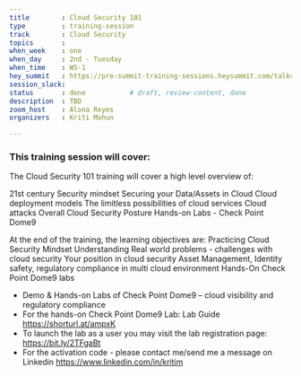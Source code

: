 ```yaml
---
title        : Cloud Security 101
type         : training-session
track        : Cloud Security
topics       : 
when_week    : one
when_day     : 2nd - Tuesday
when_time    : WS-1
hey_summit   : https://pre-summit-training-sessions.heysummit.com/talks/cloud-security-101/
session_slack:
status       : done           # draft, review-content, done
description  : TBD
zoom_host    : Alona Reyes
organizers   : Kriti Mohun

---
```


### This training session will cover:

The Cloud Security 101 training will cover a high level overview of:

21st century Security mindset Securing your Data/Assets in Cloud Cloud deployment models The limitless possibilities of cloud services Cloud attacks Overall Cloud Security Posture Hands-on Labs - Check Point Dome9

At the end of the training, the learning objectives are: Practicing Cloud Security Mindset Understanding Real world problems - challenges with cloud security Your position in cloud security Asset Management, Identity safety, regulatory compliance in multi cloud environment Hands-On Check Point Dome9 labs

- Demo & Hands-on Labs of Check Point Dome9 – cloud visibility and regulatory compliance
- For the hands-on Check Point Dome9 Lab: Lab Guide https://shorturl.at/ampxK
- To launch the lab as a user you may visit the lab registration page: https://bit.ly/2TFgaBt
- For the activation code - please contact me/send me a message on Linkedin https://www.linkedin.com/in/kritim
